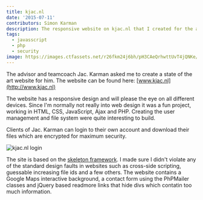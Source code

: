 ```yaml
---
title: kjac.nl
date: '2015-07-11'
contributors: Simon Karman
description: The responsive website on kjac.nl that I created for the advisor and teamcoach Jac. Karman.
tags:
  - javasscript
  - php
  - security
image: https://images.ctfassets.net/r26fkm24j6bh/pH3CAeQrhwttUvT4jQNKe/954d96ce4980c9f8784353c89581a250/kjac_banner.png
---
```


The advisor and teamcoach Jac. Karman asked me to create a state of the art website for him. The website can be found here: [www.kjac.nl](http://www.kjac.nl)

The website has a responsive design and will please the eye on all different devices. Since I'm normally not really into web design it was a fun project, working in HTML, CSS, JavaScript, Ajax and PHP. Creating the user management and file system were quite interesting to build.

Clients of Jac. Karman can login to their own account and download their files which are encrypted for maximum security.

![kjac.nl login](//images.ctfassets.net/r26fkm24j6bh/5UZCUXgwIvm8Gi2aYNqb5p/f9614128578ba4a629884322be1c40ff/login.png)


The site is based on the [skeleton framework](http://getskeleton.com/). I made sure I didn't violate any of the standard design faults in websites such as cross-side scripting, guessable increasing file ids and a few others. The website contains a Google Maps interactive background, a contact form using the PhPMailer classes and jQuery based readmore links that hide divs which contatin too much information.